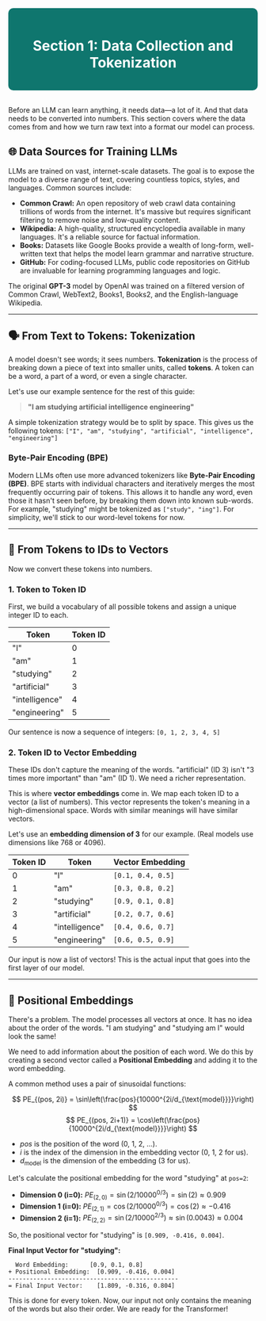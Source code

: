 <div style="background-color:#0F766E; padding:20px; border-radius:10px; color:white;">
  <h1 align="center">Section 1: Data Collection and Tokenization</h1>
</div>
<br>

Before an LLM can learn anything, it needs data—a lot of it. And that data needs to be converted into numbers. This section covers where the data comes from and how we turn raw text into a format our model can process.

## 🌐 Data Sources for Training LLMs

LLMs are trained on vast, internet-scale datasets. The goal is to expose the model to a diverse range of text, covering countless topics, styles, and languages. Common sources include:

* **Common Crawl:** An open repository of web crawl data containing trillions of words from the internet. It's massive but requires significant filtering to remove noise and low-quality content.
* **Wikipedia:** A high-quality, structured encyclopedia available in many languages. It's a reliable source for factual information.
* **Books:** Datasets like Google Books provide a wealth of long-form, well-written text that helps the model learn grammar and narrative structure.
* **GitHub:** For coding-focused LLMs, public code repositories on GitHub are invaluable for learning programming languages and logic.

The original **GPT-3** model by OpenAI was trained on a filtered version of Common Crawl, WebText2, Books1, Books2, and the English-language Wikipedia.

---

## 🗣️ From Text to Tokens: Tokenization

A model doesn't see words; it sees numbers. **Tokenization** is the process of breaking down a piece of text into smaller units, called **tokens**. A token can be a word, a part of a word, or even a single character.

Let's use our example sentence for the rest of this guide:
> **"I am studying artificial intelligence engineering"**

A simple tokenization strategy would be to split by space. This gives us the following tokens:
`["I", "am", "studying", "artificial", "intelligence", "engineering"]`

### Byte-Pair Encoding (BPE)
Modern LLMs often use more advanced tokenizers like **Byte-Pair Encoding (BPE)**. BPE starts with individual characters and iteratively merges the most frequently occurring pair of tokens. This allows it to handle any word, even those it hasn't seen before, by breaking them down into known sub-words. For example, "studying" might be tokenized as `["study", "ing"]`. For simplicity, we'll stick to our word-level tokens for now.

---

## 🔢 From Tokens to IDs to Vectors

Now we convert these tokens into numbers.

### 1. Token to Token ID
First, we build a vocabulary of all possible tokens and assign a unique integer ID to each.

| Token         | Token ID |
|---------------|----------|
| "I"           | 0        |
| "am"          | 1        |
| "studying"    | 2        |
| "artificial"  | 3        |
| "intelligence"| 4        |
| "engineering" | 5        |

Our sentence is now a sequence of integers: `[0, 1, 2, 3, 4, 5]`

### 2. Token ID to Vector Embedding
These IDs don't capture the meaning of the words. "artificial" (ID 3) isn't "3 times more important" than "am" (ID 1). We need a richer representation.

This is where **vector embeddings** come in. We map each token ID to a vector (a list of numbers). This vector represents the token's meaning in a high-dimensional space. Words with similar meanings will have similar vectors.

Let's use an **embedding dimension of 3** for our example. (Real models use dimensions like 768 or 4096).

| Token ID | Token         | Vector Embedding      |
|----------|---------------|-----------------------|
| 0        | "I"           | `[0.1, 0.4, 0.5]`     |
| 1        | "am"          | `[0.3, 0.8, 0.2]`     |
| 2        | "studying"    | `[0.9, 0.1, 0.8]`     |
| 3        | "artificial"  | `[0.2, 0.7, 0.6]`     |
| 4        | "intelligence"| `[0.4, 0.6, 0.7]`     |
| 5        | "engineering" | `[0.6, 0.5, 0.9]`     |

Our input is now a list of vectors! This is the actual input that goes into the first layer of our model.

---

## 📍 Positional Embeddings

There's a problem. The model processes all vectors at once. It has no idea about the order of the words. "I am studying" and "studying am I" would look the same!

We need to add information about the position of each word. We do this by creating a second vector called a **Positional Embedding** and adding it to the word embedding.

A common method uses a pair of sinusoidal functions:

$$ PE_{(pos, 2i)} = \sin\left(\frac{pos}{10000^{2i/d_{\text{model}}}}\right) $$
$$ PE_{(pos, 2i+1)} = \cos\left(\frac{pos}{10000^{2i/d_{\text{model}}}}\right) $$

- $pos$ is the position of the word (0, 1, 2, ...).
- $i$ is the index of the dimension in the embedding vector (0, 1, 2 for us).
- $d_{\text{model}}$ is the dimension of the embedding (3 for us).

Let's calculate the positional embedding for the word "studying" at `pos=2`:

- **Dimension 0 (i=0):** $PE_{(2, 0)} = \sin(2 / 10000^{0/3}) = \sin(2) \approx 0.909$
- **Dimension 1 (i=0):** $PE_{(2, 1)} = \cos(2 / 10000^{0/3}) = \cos(2) \approx -0.416$
- **Dimension 2 (i=1):** $PE_{(2, 2)} = \sin(2 / 10000^{2/3}) \approx \sin(0.0043) \approx 0.004$

So, the positional vector for "studying" is `[0.909, -0.416, 0.004]`.

**Final Input Vector for "studying":**

```
  Word Embedding:      [0.9, 0.1, 0.8]
+ Positional Embedding:  [0.909, -0.416, 0.004]
------------------------------------------------
= Final Input Vector:    [1.809, -0.316, 0.804]
```

This is done for every token. Now, our input not only contains the meaning of the words but also their order. We are ready for the Transformer!